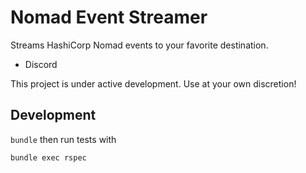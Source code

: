 # Nomad Event Streamer

Streams HashiCorp Nomad events to your favorite destination.

* Discord

This project is under active development. Use at your own discretion!

## Development

`bundle` then run tests with

```shell
bundle exec rspec
```
